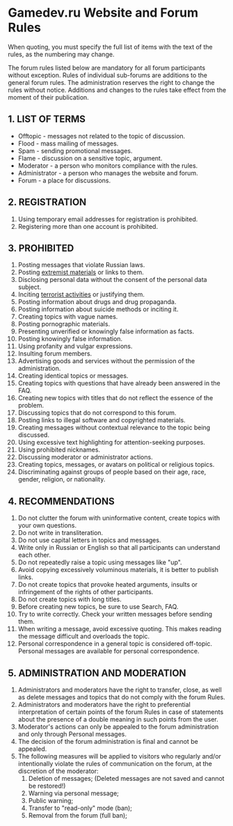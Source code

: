 # Gamedev.ru Website and Forum Rules

When quoting, you must specify the full list of items with the text of the rules, as the numbering may change.

The forum rules listed below are mandatory for all forum participants without exception.
Rules of individual sub-forums are additions to the general forum rules.
The administration reserves the right to change the rules without notice.
Additions and changes to the rules take effect from the moment of their publication.

## 1. LIST OF TERMS
  * Offtopic - messages not related to the topic of discussion.
  * Flood - mass mailing of messages.
  * Spam - sending promotional messages.
  * Flame - discussion on a sensitive topic, argument.
  * Moderator - a person who monitors compliance with the rules.
  * Administrator - a person who manages the website and forum.
  * Forum - a place for discussions.

## 2. REGISTRATION
  1. Using temporary email addresses for registration is prohibited.
  2. Registering more than one account is prohibited.

## 3. PROHIBITED
  1. Posting messages that violate Russian laws.
  2. Posting [extremist materials](https://minjust.gov.ru/ru/extremist-materials/) or links to them.
  3. Disclosing personal data without the consent of the personal data subject.
  4. Inciting [terrorist activities](http://www.consultant.ru/document/cons_doc_LAW_58840/4fdc493704d123d418c32ed33872ca5b3fb16936/) or justifying them.
  5. Posting information about drugs and drug propaganda.
  6. Posting information about suicide methods or inciting it.
  7. Creating topics with vague names.
  8. Posting pornographic materials.
  9. Presenting unverified or knowingly false information as facts.
  10. Posting knowingly false information.
  11. Using profanity and vulgar expressions.
  12. Insulting forum members.
  13. Advertising goods and services without the permission of the administration.
  14. Creating identical topics or messages.
  15. Creating topics with questions that have already been answered in the FAQ.
  16. Creating new topics with titles that do not reflect the essence of the problem.
  17. Discussing topics that do not correspond to this forum.
  18. Posting links to illegal software and copyrighted materials.
  19. Creating messages without contextual relevance to the topic being discussed.
  20. Using excessive text highlighting for attention-seeking purposes.
  21. Using prohibited nicknames.
  22. Discussing moderator or administrator actions.
  23. Creating topics, messages, or avatars on political or religious topics.
  24. Discriminating against groups of people based on their age, race, gender, religion, or nationality.

## 4. RECOMMENDATIONS
  1. Do not clutter the forum with uninformative content, create topics with your own questions.
  2. Do not write in transliteration.
  3. Do not use capital letters in topics and messages.
  4. Write only in Russian or English so that all participants can understand each other.
  5. Do not repeatedly raise a topic using messages like "up".
  6. Avoid copying excessively voluminous materials, it is better to publish links.
  7. Do not create topics that provoke heated arguments, insults or infringement of the rights of other participants.
  8. Do not create topics with long titles.
  9. Before creating new topics, be sure to use Search, FAQ.
  10. Try to write correctly. Check your written messages before sending them.
  11. When writing a message, avoid excessive quoting. This makes reading the message difficult and overloads the topic.
  12. Personal correspondence in a general topic is considered off-topic. Personal messages are available for personal correspondence.

## 5. ADMINISTRATION AND MODERATION
  1. Administrators and moderators have the right to transfer, close, as well as delete messages and topics that do not comply with the forum Rules.
  2. Administrators and moderators have the right to preferential interpretation of certain points of the forum Rules in case of statements about the presence of a double meaning in such points from the user.
  3. Moderator's actions can only be appealed to the forum administration and only through Personal messages.
  4. The decision of the forum administration is final and cannot be appealed.
  5. The following measures will be applied to visitors who regularly and/or intentionally violate the rules of communication on the forum, at the discretion of the moderator:
       1. Deletion of messages; (Deleted messages are not saved and cannot be restored!)
       2. Warning via personal message;
       3. Public warning;
       4. Transfer to "read-only" mode (ban);
       5. Removal from the forum (full ban);

